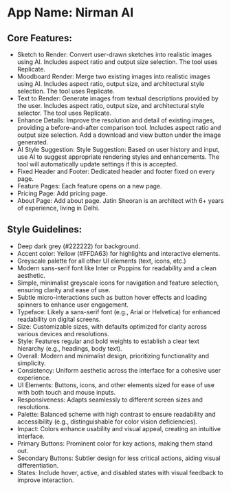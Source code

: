 # **App Name**: Nirman AI

## Core Features:

- Sketch to Render: Convert user-drawn sketches into realistic images using AI. Includes aspect ratio and output size selection. The tool uses Replicate.
- Moodboard Render: Merge two existing images into realistic images using AI. Includes aspect ratio, output size, and architectural style selection. The tool uses Replicate.
- Text to Render: Generate images from textual descriptions provided by the user. Includes aspect ratio, output size, and architectural style selector. The tool uses Replicate.
- Enhance Details: Improve the resolution and detail of existing images, providing a before-and-after comparison tool. Includes aspect ratio and output size selection. Add a download and view button under the image generated.
- AI Style Suggestion: Style Suggestion: Based on user history and input, use AI to suggest appropriate rendering styles and enhancements. The tool will automatically update settings if this is accepted.
- Fixed Header and Footer: Dedicated header and footer fixed on every page.
- Feature Pages: Each feature opens on a new page.
- Pricing Page: Add pricing page.
- About Page: Add about page. Jatin Sheoran is an architect with 6+ years of experience, living in Delhi.

## Style Guidelines:

- Deep dark grey (#222222) for background.
- Accent color: Yellow (#FFDA63) for highlights and interactive elements.
- Greyscale palette for all other UI elements (text, icons, etc.)
- Modern sans-serif font like Inter or Poppins for readability and a clean aesthetic.
- Simple, minimalist greyscale icons for navigation and feature selection, ensuring clarity and ease of use.
- Subtle micro-interactions such as button hover effects and loading spinners to enhance user engagement.
- Typeface: Likely a sans-serif font (e.g., Arial or Helvetica) for enhanced readability on digital screens.
- Size: Customizable sizes, with defaults optimized for clarity across various devices and resolutions.
- Style: Features regular and bold weights to establish a clear text hierarchy (e.g., headings, body text).
- Overall: Modern and minimalist design, prioritizing functionality and simplicity.
- Consistency: Uniform aesthetic across the interface for a cohesive user experience.
- UI Elements: Buttons, icons, and other elements sized for ease of use with both touch and mouse inputs.
- Responsiveness: Adapts seamlessly to different screen sizes and resolutions.
- Palette: Balanced scheme with high contrast to ensure readability and accessibility (e.g., distinguishable for color vision deficiencies).
- Impact: Colors enhance usability and visual appeal, creating an intuitive interface.
- Primary Buttons: Prominent color for key actions, making them stand out.
- Secondary Buttons: Subtler design for less critical actions, aiding visual differentiation.
- States: Include hover, active, and disabled states with visual feedback to improve interaction.